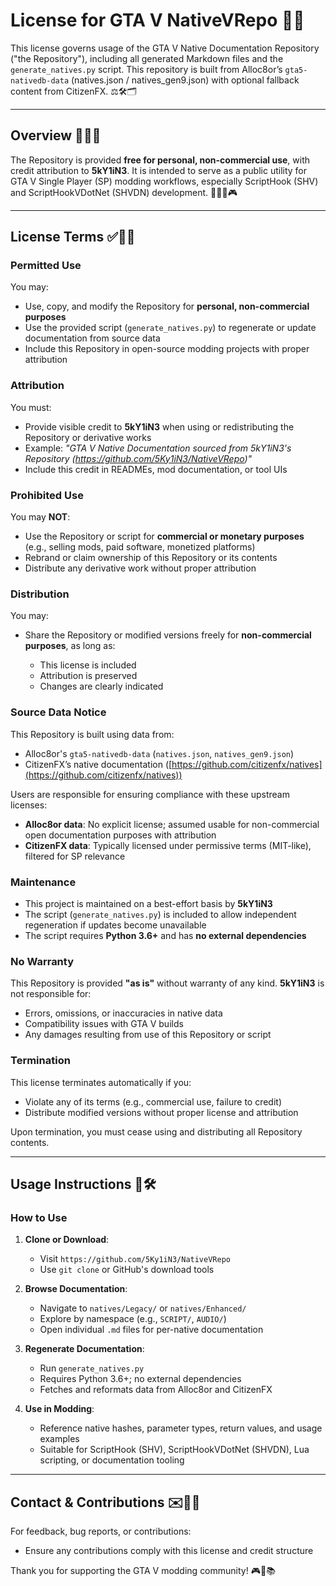 # License for GTA V NativeVRepo 📄🔐

This license governs usage of the GTA V Native Documentation Repository ("the Repository"), including all generated Markdown files and the `generate_natives.py` script. This repository is built from Alloc8or’s `gta5-nativedb-data` (natives.json / natives\_gen9.json) with optional fallback content from CitizenFX. ⚖️🛠️🗂️

---

## Overview 🧾📘📎

The Repository is provided **free for personal, non-commercial use**, with credit attribution to **5kY1iN3**. It is intended to serve as a public utility for GTA V Single Player (SP) modding workflows, especially ScriptHook (SHV) and ScriptHookVDotNet (SHVDN) development. 🧑‍💻🔧🎮

---

## License Terms ✅📜🚫

### Permitted Use

You may:

* Use, copy, and modify the Repository for **personal, non-commercial purposes**
* Use the provided script (`generate_natives.py`) to regenerate or update documentation from source data
* Include this Repository in open-source modding projects with proper attribution

### Attribution

You must:

* Provide visible credit to **5kY1iN3** when using or redistributing the Repository or derivative works
* Example: *"GTA V Native Documentation sourced from 5kY1iN3's Repository (https://github.com/5Ky1iN3/NativeVRepo)"*
* Include this credit in READMEs, mod documentation, or tool UIs

### Prohibited Use

You may **NOT**:

* Use the Repository or script for **commercial or monetary purposes** (e.g., selling mods, paid software, monetized platforms)
* Rebrand or claim ownership of this Repository or its contents
* Distribute any derivative work without proper attribution

### Distribution

You may:

* Share the Repository or modified versions freely for **non-commercial purposes**, as long as:

  * This license is included
  * Attribution is preserved
  * Changes are clearly indicated

### Source Data Notice

This Repository is built using data from:

* Alloc8or's `gta5-nativedb-data` (`natives.json`, `natives_gen9.json`)
* CitizenFX’s native documentation ([https://github.com/citizenfx/natives](https://github.com/citizenfx/natives))

Users are responsible for ensuring compliance with these upstream licenses:

* **Alloc8or data**: No explicit license; assumed usable for non-commercial open documentation purposes with attribution
* **CitizenFX data**: Typically licensed under permissive terms (MIT-like), filtered for SP relevance

### Maintenance

* This project is maintained on a best-effort basis by **5kY1iN3**
* The script (`generate_natives.py`) is included to allow independent regeneration if updates become unavailable
* The script requires **Python 3.6+** and has **no external dependencies**

### No Warranty

This Repository is provided **"as is"** without warranty of any kind. **5kY1iN3** is not responsible for:

* Errors, omissions, or inaccuracies in native data
* Compatibility issues with GTA V builds
* Any damages resulting from use of this Repository or script

### Termination

This license terminates automatically if you:

* Violate any of its terms (e.g., commercial use, failure to credit)
* Distribute modified versions without proper license and attribution

Upon termination, you must cease using and distributing all Repository contents.

---

## Usage Instructions 📘🛠️

### How to Use

1. **Clone or Download**:

   * Visit `https://github.com/5Ky1iN3/NativeVRepo`
   * Use `git clone` or GitHub's download tools

2. **Browse Documentation**:

   * Navigate to `natives/Legacy/` or `natives/Enhanced/`
   * Explore by namespace (e.g., `SCRIPT/`, `AUDIO/`)
   * Open individual `.md` files for per-native documentation

3. **Regenerate Documentation**:

   * Run `generate_natives.py`
   * Requires Python 3.6+; no external dependencies
   * Fetches and reformats data from Alloc8or and CitizenFX

4. **Use in Modding**:

   * Reference native hashes, parameter types, return values, and usage examples
   * Suitable for ScriptHook (SHV), ScriptHookVDotNet (SHVDN), Lua scripting, or documentation tooling

---

## Contact & Contributions ✉️🤝📂

For feedback, bug reports, or contributions:
* Ensure any contributions comply with this license and credit structure

Thank you for supporting the GTA V modding community! 🎮🧰📚
